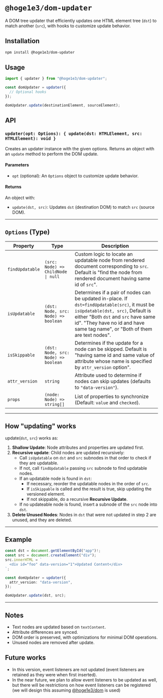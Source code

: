 # `@hoge1e3/dom-updater`

A DOM tree updater that efficiently updates one HTML element tree (`dst`) to match another (`src`), with hooks to customize update behavior.

## Installation

```bash
npm install @hoge1e3/dom-updater
```

## Usage

```ts
import { updater } from "@hoge1e3/dom-updater";

const domUpdater = updater({
  // Optional hooks
});

domUpdater.update(destinationElement, sourceElement);
```

## API

### `updater(opt: Options): { update(dst: HTMLElement, src: HTMLElement): void }`

Creates an updater instance with the given options. Returns an object with an `update` method to perform the DOM update.

#### Parameters

- `opt` (optional): An `Options` object to customize update behavior.

#### Returns

An object with:
- `update(dst, src)`: Updates `dst` (destination DOM) to match `src` (source DOM).

---

## `Options` (Type)

| Property        | Type                                         | Description |
|-----------------|----------------------------------------------|-------------|
| `findUpdatable` | `(src: Node) => ChildNode \| null` | Custom logic to locate an updatable node from rendered document corresponding to `src`. Default is "find the node from rendered document having same id of `src`".  |
| `isUpdatable`   | `(dst: Node, src: Node) => boolean`           | Determines if a pair of nodes can be updated in-place. If `dst=findUpdatable(src)`, it must be `isUpdatable(dst, src)`,  Default is either "Both `dst` and `src` have same id". "They have no id and have same tag name", or "Both of them are text nodes". |
| `isSkippable`   | `(dst: Node, src: Node) => boolean`           | Determines if the update for a node can be skipped. Default is "having same id and same value of attribute whose name is specified by `attr_version` option". |
| `attr_version`  | `string`                                     | Attribute used to determine if nodes can skip updates (defaults to `"data-version"`). |
| `props`         | `(node: Node) => string[]`                    | List of properties to synchronize (Default: `value` and `checked`). |

---

## How "updating" works
update(`dst`, `src`) works as:
1. **Shallow Update**: Node attributes and properties are updated first.
2. **Recursive update**: Child nodes are updated recursively:
   - Call `isUpdatable` on `dst` and `src` subnodes in that order to check if they are updatable.
   - If not, call `findUpdatable` passing `src` subnode to find updatable nodes.
   - If an updatable node is found in `dst`:
      - If necessary, reorder the updatable nodes in the order of `src`.
      - If `isSkippable` is called and the result is true, skip updating the versioned element.
      - If not skippable, do a recursive **Recursive Update**.
   - If no updateable node is found, insert a subnode of the `src` node into `dst`.
3. **Delete Unused Nodes**: Nodes in `dst` that were not updated in step 2 are unused, and they are deleted.

---

## Example

```ts
const dst = document.getElementById("app")!;
const src = document.createElement("div");
src.innerHTML = `
  <div id="foo" data-version="1">Updated Content</div>
`;

const domUpdater = updater({
  attr_version: "data-version",
});

domUpdater.update(dst, src);
```

---

## Notes

- Text nodes are updated based on `textContent`.
- Attribute differences are synced.
- DOM order is preserved, with optimizations for minimal DOM operations.
- Unused nodes are removed after update.

## Future works
- In this version, event listeners are not updated (event listeners are retained as they were when first inserted). 
- In the near future, we plan to allow event listeners to be updated as well, but there will be restrictions on how event listeners can be registered (we will design this assuming [@hoge1e3/dom](https://www.npmjs.com/package/@hoge1e3/dom) is used)